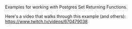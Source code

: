 Examples for working with Postgres Set Returning Functions.

Here's a video that walks through this example (and others):
   https://www.twitch.tv/videos/670479038